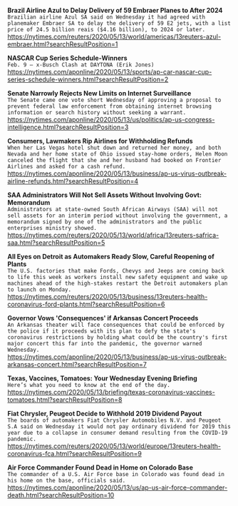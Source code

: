 **Brazil Airline Azul to Delay Delivery of 59 Embraer Planes to After 2024**\
`Brazilian airline Azul SA said on Wednesday it had agreed with planemaker Embraer SA to delay the delivery of 59 E2 jets, with a list price of 24.5 billion reais ($4.16 billion), to 2024 or later.`\
https://nytimes.com/reuters/2020/05/13/world/americas/13reuters-azul-embraer.html?searchResultPosition=1

**NASCAR Cup Series Schedule-Winners**\
`Feb. 9 — x-Busch Clash at DAYTONA (Erik Jones)`\
https://nytimes.com/aponline/2020/05/13/sports/ap-car-nascar-cup-series-schedule-winners.html?searchResultPosition=2

**Senate Narrowly Rejects New Limits on Internet Surveillance**\
`The Senate came one vote short Wednesday of approving a proposal to prevent federal law enforcement from obtaining internet browsing information or search history without seeking a warrant. `\
https://nytimes.com/aponline/2020/05/13/us/politics/ap-us-congress-intelligence.html?searchResultPosition=3

**Consumers, Lawmakers Rip Airlines for Withholding Refunds**\
`When her Las Vegas hotel shut down and returned her money, and both Nevada and her home state of Ohio issued stay-home orders, Helen Moon canceled the flight that she and her husband had booked on Frontier Airlines and asked for a cash refund.`\
https://nytimes.com/aponline/2020/05/13/business/ap-us-virus-outbreak-airline-refunds.html?searchResultPosition=4

**SAA Administrators Will Not Sell Assets Without Involving Govt: Memorandum**\
`Administrators at state-owned South African Airways (SAA) will not sell assets for an interim period without involving the government, a memorandum signed by one of the administrators and the public enterprises ministry showed.`\
https://nytimes.com/reuters/2020/05/13/world/africa/13reuters-safrica-saa.html?searchResultPosition=5

**All Eyes on Detroit as Automakers Ready Slow, Careful Reopening of Plants**\
`The U.S. factories that make Fords, Chevys and Jeeps are coming back to life this week as workers install new safety equipment and wake up machines ahead of the high-stakes restart the Detroit automakers plan to launch on Monday.`\
https://nytimes.com/reuters/2020/05/13/business/13reuters-health-coronavirus-ford-plants.html?searchResultPosition=6

**Governor Vows 'Consequences' if Arkansas Concert Proceeds**\
`An Arkansas theater will face consequences that could be enforced by the police if it proceeds with its plan to defy the state's coronavirus restrictions by holding what could be the country's first major concert this far into the pandemic, the governor warned Wednesday.`\
https://nytimes.com/aponline/2020/05/13/business/ap-us-virus-outbreak-arkansas-concert.html?searchResultPosition=7

**Texas, Vaccines, Tomatoes: Your Wednesday Evening Briefing**\
`Here’s what you need to know at the end of the day.`\
https://nytimes.com/2020/05/13/briefing/texas-coronavirus-vaccines-tomatoes.html?searchResultPosition=8

**Fiat Chrysler, Peugeot Decide to Withhold 2019 Dividend Payout**\
`The boards of automakers Fiat Chrysler Automobiles N.V. and Peugeot S.A said on Wednesday it would not pay ordinary dividend for 2019 this year due to a collapse in consumer demand resulting from the COVID-19 pandemic. `\
https://nytimes.com/reuters/2020/05/13/world/europe/13reuters-health-coronavirus-fca.html?searchResultPosition=9

**Air Force Commander Found Dead in Home on Colorado Base**\
`The commander of a U.S. Air Force base in Colorado was found dead in his home on the base, officials said.`\
https://nytimes.com/aponline/2020/05/13/us/ap-us-air-force-commander-death.html?searchResultPosition=10

